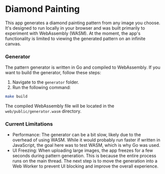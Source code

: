 # Diamond Painting

This app generates a diamond painting pattern from any image you choose. It's designed to run locally in your browser and was built primarily to experiment with WebAssembly (WASM). At the moment, the app's functionality is limited to viewing the generated pattern on an infinite canvas.

### Generator

The pattern generator is written in Go and compiled to WebAssembly. If you want to build the generator, follow these steps:

1. Navigate to the `generator` folder.
2. Run the following command:

```bash
make build
```

The compiled WebAssembly file will be located in the `web/public/generator.wasm` directory.

### Current Limitations

- Performance: The generator can be a bit slow, likely due to the overhead of using WASM. While it would probably run faster if written in JavaScript, the goal here was to test WASM, which is why Go was used.
- UI Freezing: When uploading large images, the app freezes for a few seconds during pattern generation. This is because the entire process runs on the main thread. The next step is to move the generation into a Web Worker to prevent UI blocking and improve the overall experience.
